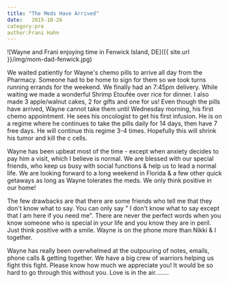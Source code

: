 ```yaml
---
title: "The Meds Have Arrived"
date:   2015-10-26
category:pre
author:Frani Hahn
---
```


![Wayne and Frani enjoying time in Fenwick Island, DE]({{ site.url }}/img/mom-dad-fenwick.jpg)

We waited patiently for Wayne's chemo pills to arrive all day from the Pharmacy.  Someone had to be home to sign for them so we took turns running errands for the weekend.  We finally had an 7:45pm delivery.
While waiting we made a wonderful Shrimp Etoufée over rice for dinner.  I also made 3 apple/walnut cakes, 2 for gifts and one for us!  Even though the pills have arrived, Wayne cannot take them until Wednesday morning, his first chemo appointment.  He sees his oncologist to get his first infusion.  He is on a regime where he continues to take the pills daily for 14 days, then have 7 free days. He will continue this regime 3-4 times.  Hopefully this will shrink his tumor and kill the c cells.  

Wayne has been upbeat most of the time - except when anxiety decides to pay him a visit, which I believe is normal.  We are blessed with our special friends, who keep us busy with social functions & help us to lead a normal life.  We are looking forward to a long weekend in Florida & a few other quick getaways as long as Wayne tolerates the meds.  We only think positive in our home!  

The few drawbacks are that there are some friends who tell me that they don't know what to say.  You can only say " I don't know what to say except that I am here if you need me". There are never the perfect words when you know someone who is special in your life and you know they are in peril.  Just think positive with a smile. Wayne is on the phone more than Nikki & I together.

Wayne has really been overwhelmed at the outpouring of notes, emails, phone calls & getting together.  We have a big crew of warriors helping us fight this fight. Please know how much we appreciate you!  It would be so hard to go through this without you.  Love is in the air........
